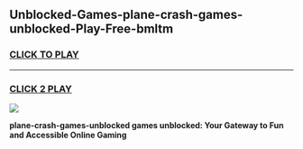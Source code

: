 
## Unblocked-Games-plane-crash-games-unblocked-Play-Free-bmltm
<h3>
<a href="https://premium76.site?title=plane-crash-games-unblocked&ref=10A">CLICK TO PLAY</a></h3>
<hr>

<h3>
<a href="https://premium76.site?title=plane-crash-games-unblocked&ref=10A">CLICK 2 PLAY</a>
  
</h3>

<a href="https://premium76.site?title=plane-crash-games-unblocked&ref=10A"><img src="https://clearcache.store/games.png"></a>


**plane-crash-games-unblocked games unblocked: Your Gateway to Fun and Accessible Online Gaming**
